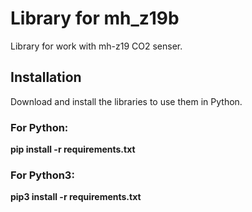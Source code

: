 # Library for mh_z19b
Library for work with mh-z19 CO2 senser.

## Installation
Download and install the libraries to use them in Python.

### For Python:
__pip install -r requirements.txt__

### For Python3:
__pip3 install -r requirements.txt__
